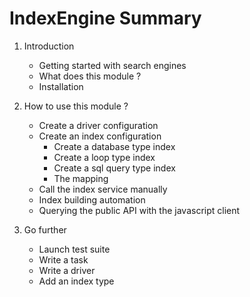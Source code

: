 IndexEngine Summary
===

1. Introduction
    - Getting started with search engines
    - What does this module ?
    - Installation
    
2. How to use this module ?
    - Create a driver configuration
    - Create an index configuration
        - Create a database type index
        - Create a loop type index
        - Create a sql query type index
        - The mapping
    - Call the index service manually
    - Index building automation
    - Querying the public API with the javascript client

3. Go further
    - Launch test suite
    - Write a task
    - Write a driver
    - Add an index type